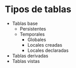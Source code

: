 # Tipos de tablas

* Tablas base
    * Persistentes
    * Temporales
        * Globales
        * Locales creadas
        * Locales declaradas
* Tablas derivadas
* Tablas vistas